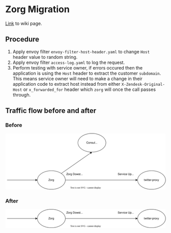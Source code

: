 # Zorg Migration

[Link](https://zendesk.atlassian.net/wiki/spaces/PGM/pages/5413177080/Process+for+migrating+ZORG+upstreams+to+Istio+routing#Step-2%3A-verify-that-the-service-does-not-depend-on-the-Host-header) to wiki page.

## Procedure
1. Apply envoy filter `envoy-filter-host-header.yaml` to change `Host` header value to random string. 
2. Apply envoy filter `access-log.yaml` to log the request. 
3. Perform testing with service owner, if errors occured then the application is using the `Host` header to extract the customer `subdomain`. This means service owner will need to make a change in their application code to extract host instead from either `X-Zendesk-Original-Host` or `x_forwarded_for` header which `zorg` will once the call passes through.

## Traffic flow before and after

### Before 

![Before migration traffic flow](./images/before.svg)

### After

![After migration traffic flow](./images/after.svg)